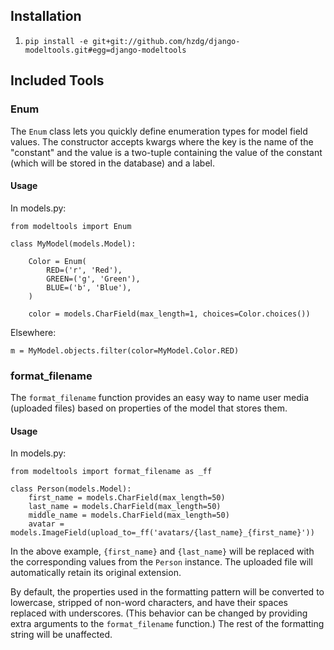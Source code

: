 Installation
------------

1. `pip install -e git+git://github.com/hzdg/django-modeltools.git#egg=django-modeltools`


Included Tools
-----


### Enum

The `Enum` class lets you quickly define enumeration types for model field values. The constructor accepts kwargs where the key is the name of the "constant" and the value is a two-tuple containing the value of the constant (which will be stored in the database) and a label.

#### Usage

In models.py:

	from modeltools import Enum

	class MyModel(models.Model):

	    Color = Enum(
	        RED=('r', 'Red'),
	        GREEN=('g', 'Green'),
	        BLUE=('b', 'Blue'),
	    )

	    color = models.CharField(max_length=1, choices=Color.choices())

Elsewhere:

	m = MyModel.objects.filter(color=MyModel.Color.RED)


### format_filename

The `format_filename` function provides an easy way to name user media (uploaded files) based on properties of the model that stores them.

#### Usage

In models.py:

	from modeltools import format_filename as _ff

	class Person(models.Model):
		first_name = models.CharField(max_length=50)
		last_name = models.CharField(max_length=50)
		middle_name = models.CharField(max_length=50)
		avatar = models.ImageField(upload_to=_ff('avatars/{last_name}_{first_name}'))

In the above example, `{first_name}` and `{last_name}` will be replaced with the corresponding values from the `Person` instance. The uploaded file will automatically retain its original extension.

By default, the properties used in the formatting pattern will be converted to lowercase, stripped of non-word characters, and have their spaces replaced with underscores. (This behavior can be changed by providing extra arguments to the `format_filename` function.) The rest of the formatting string will be unaffected.
